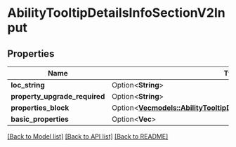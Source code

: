 # AbilityTooltipDetailsInfoSectionV2Input

## Properties

Name | Type | Description | Notes
------------ | ------------- | ------------- | -------------
**loc_string** | Option<**String**> |  | [optional]
**property_upgrade_required** | Option<**String**> |  | [optional]
**properties_block** | Option<[**Vec<models::AbilityTooltipDetailsInfoSectionPropertyBlockV2>**](AbilityTooltipDetailsInfoSectionPropertyBlockV2.md)> |  | [optional]
**basic_properties** | Option<**Vec<String>**> |  | [optional]

[[Back to Model list]](../README.md#documentation-for-models) [[Back to API list]](../README.md#documentation-for-api-endpoints) [[Back to README]](../README.md)


